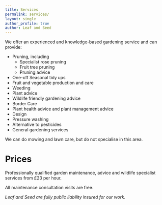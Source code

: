 ```yaml
---
title: Services
permalink: services/
layout: single
author_profile: true
author: Leaf and Seed
---
```

We offer an experienced and knowledge-based gardening service and can provide:

  * Pruning, including 
    * Specialist rose pruning
    * Fruit tree pruning 
    * Pruning advice
  * One-off Seasonal tidy ups
  * Fruit and vegetable production and care
  * Weeding
  * Plant advice
  * Wildlife friendly gardening advice
  * Border Care
  * Plant health advice and plant management advice
  * Design
  * Pressure washing
  * Alternative to pesticides
  * General gardening services

We can do mowing and lawn care, but do not specialise in this area.

# Prices
Professionally qualified garden maintenance, advice and wildlife specialist services from £23 per hour.

All maintenance consultation visits are free.

*Leaf and Seed are fully public liability insured for our work.*

